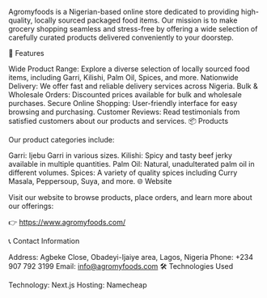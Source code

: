 Agromyfoods is a Nigerian-based online store dedicated to providing high-quality, locally sourced packaged food items. 
Our mission is to make grocery shopping seamless and stress-free by offering a wide selection of carefully curated products 
delivered conveniently to your doorstep.

🚀 Features

Wide Product Range: Explore a diverse selection of locally sourced food items, including Garri, Kilishi, Palm Oil, Spices, and more.
Nationwide Delivery: We offer fast and reliable delivery services across Nigeria.
Bulk & Wholesale Orders: Discounted prices available for bulk and wholesale purchases.
Secure Online Shopping: User-friendly interface for easy browsing and purchasing.
Customer Reviews: Read testimonials from satisfied customers about our products and services.
📦 Products

Our product categories include:

Garri: Ijebu Garri in various sizes.
Kilishi: Spicy and tasty beef jerky available in multiple quantities.
Palm Oil: Natural, unadulterated palm oil in different volumes.
Spices: A variety of quality spices including Curry Masala, Peppersoup, Suya, and more.
🌐 Website

Visit our website to browse products, place orders, and learn more about our offerings:

👉 https://www.agromyfoods.com/

📞 Contact Information

Address: Agbeke Close, Obadeyi-Ijaiye area, Lagos, Nigeria
Phone: +234 907 792 3199
Email: info@agromyfoods.com
🛠️ Technologies Used

Technology: Next.js
Hosting: Namecheap
